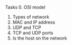 Tasks
0. OSI model
1. Types of network
2. MAC and IP address
3. UDP and TCP
4. TCP and UDP ports
5. Is the host on the network
